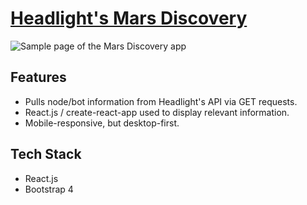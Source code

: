 # [Headlight's Mars Discovery](https://headlight-mars-discovery.herokuapp.com/)

![Sample page of the Mars Discovery app](./public/sample/png)

## Features

- Pulls node/bot information from Headlight's API via GET requests.
- React.js / create-react-app used to display relevant information.
- Mobile-responsive, but desktop-first.

## Tech Stack

- React.js
- Bootstrap 4
